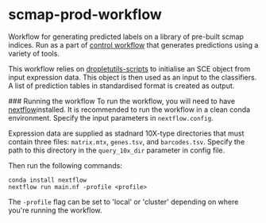 # scmap-prod-workflow

Workflow for generating predicted labels on a library of pre-built scmap indices. Run as a part of [control workflow](https://github.com/ebi-gene-expression-group/cell-types-prod-control-workflow) that generates predictions using a variety of tools.  

This workflow relies on [dropletutils-scripts](https://github.com/ebi-gene-expression-group/dropletutils-scripts) to initialise an SCE object from input expression data. This object is then used as an input to the classifiers. A list of prediction tables in standardised format is created as output.

### Running the workflow 
To run the workflow, you will need to have [nextflow](https://www.nextflow.io/)installed. It is recommended to run the workflow in a clean conda environment. Specify the input parameters in `nextflow.config`.

Expression data are supplied as stadnard 10X-type directories that must contain three files: `matrix.mtx`, `genes.tsv`, and `barcodes.tsv`. Specify the path to this directory in the `query_10x_dir` parameter in config file.

Then run the following commands:

```
conda install nextflow 
nextflow run main.nf -profile <profile> 
```

The `-profile` flag can be set to 'local' or 'cluster' depending on where you're running the workflow.
